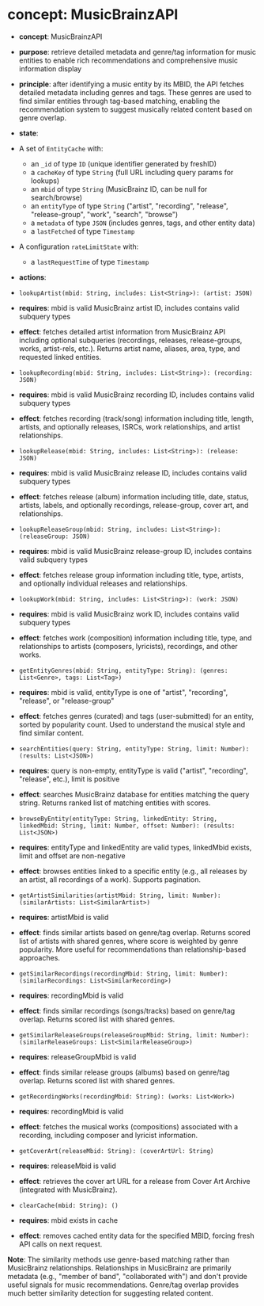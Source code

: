 # concept: MusicBrainzAPI

* **concept**: MusicBrainzAPI

* **purpose**: retrieve detailed metadata and genre/tag information for music entities to enable rich recommendations and comprehensive music information display

* **principle**: after identifying a music entity by its MBID, the API fetches detailed metadata including genres and tags. These genres are used to find similar entities through tag-based matching, enabling the recommendation system to suggest musically related content based on genre overlap.

* **state**: 
 * A set of `EntityCache` with:
   * an `_id` of type `ID` (unique identifier generated by freshID)
   * a `cacheKey` of type `String` (full URL including query params for lookups)
   * an `mbid` of type `String` (MusicBrainz ID, can be null for search/browse)
   * an `entityType` of type `String` ("artist", "recording", "release", "release-group", "work", "search", "browse")
   * a `metadata` of type `JSON` (includes genres, tags, and other entity data)
   * a `lastFetched` of type `Timestamp`
 * A configuration `rateLimitState` with:
   * a `lastRequestTime` of type `Timestamp`

* **actions**:

 * `lookupArtist(mbid: String, includes: List<String>): (artist: JSON)`
  * **requires**: mbid is valid MusicBrainz artist ID, includes contains valid subquery types
  * **effect**: fetches detailed artist information from MusicBrainz API including optional subqueries (recordings, releases, release-groups, works, artist-rels, etc.). Returns artist name, aliases, area, type, and requested linked entities.

 * `lookupRecording(mbid: String, includes: List<String>): (recording: JSON)`
  * **requires**: mbid is valid MusicBrainz recording ID, includes contains valid subquery types
  * **effect**: fetches recording (track/song) information including title, length, artists, and optionally releases, ISRCs, work relationships, and artist relationships.

 * `lookupRelease(mbid: String, includes: List<String>): (release: JSON)`
  * **requires**: mbid is valid MusicBrainz release ID, includes contains valid subquery types
  * **effect**: fetches release (album) information including title, date, status, artists, labels, and optionally recordings, release-group, cover art, and relationships.

 * `lookupReleaseGroup(mbid: String, includes: List<String>): (releaseGroup: JSON)`
  * **requires**: mbid is valid MusicBrainz release-group ID, includes contains valid subquery types
  * **effect**: fetches release group information including title, type, artists, and optionally individual releases and relationships.

 * `lookupWork(mbid: String, includes: List<String>): (work: JSON)`
  * **requires**: mbid is valid MusicBrainz work ID, includes contains valid subquery types
  * **effect**: fetches work (composition) information including title, type, and relationships to artists (composers, lyricists), recordings, and other works.

 * `getEntityGenres(mbid: String, entityType: String): (genres: List<Genre>, tags: List<Tag>)`
  * **requires**: mbid is valid, entityType is one of "artist", "recording", "release", or "release-group"
  * **effect**: fetches genres (curated) and tags (user-submitted) for an entity, sorted by popularity count. Used to understand the musical style and find similar content.

 * `searchEntities(query: String, entityType: String, limit: Number): (results: List<JSON>)`
  * **requires**: query is non-empty, entityType is valid ("artist", "recording", "release", etc.), limit is positive
  * **effect**: searches MusicBrainz database for entities matching the query string. Returns ranked list of matching entities with scores.

 * `browseByEntity(entityType: String, linkedEntity: String, linkedMbid: String, limit: Number, offset: Number): (results: List<JSON>)`
  * **requires**: entityType and linkedEntity are valid types, linkedMbid exists, limit and offset are non-negative
  * **effect**: browses entities linked to a specific entity (e.g., all releases by an artist, all recordings of a work). Supports pagination.

 * `getArtistSimilarities(artistMbid: String, limit: Number): (similarArtists: List<SimilarArtist>)`
  * **requires**: artistMbid is valid
  * **effect**: finds similar artists based on genre/tag overlap. Returns scored list of artists with shared genres, where score is weighted by genre popularity. More useful for recommendations than relationship-based approaches.

 * `getSimilarRecordings(recordingMbid: String, limit: Number): (similarRecordings: List<SimilarRecording>)`
  * **requires**: recordingMbid is valid
  * **effect**: finds similar recordings (songs/tracks) based on genre/tag overlap. Returns scored list with shared genres.

 * `getSimilarReleaseGroups(releaseGroupMbid: String, limit: Number): (similarReleaseGroups: List<SimilarReleaseGroup>)`
  * **requires**: releaseGroupMbid is valid
  * **effect**: finds similar release groups (albums) based on genre/tag overlap. Returns scored list with shared genres.

 * `getRecordingWorks(recordingMbid: String): (works: List<Work>)`
  * **requires**: recordingMbid is valid
  * **effect**: fetches the musical works (compositions) associated with a recording, including composer and lyricist information.

 * `getCoverArt(releaseMbid: String): (coverArtUrl: String)`
  * **requires**: releaseMbid is valid
  * **effect**: retrieves the cover art URL for a release from Cover Art Archive (integrated with MusicBrainz).

 * `clearCache(mbid: String): ()`
  * **requires**: mbid exists in cache
  * **effect**: removes cached entity data for the specified MBID, forcing fresh API calls on next request.

**Note**: The similarity methods use genre-based matching rather than MusicBrainz relationships. Relationships in MusicBrainz are primarily metadata (e.g., "member of band", "collaborated with") and don't provide useful signals for music recommendations. Genre/tag overlap provides much better similarity detection for suggesting related content.
